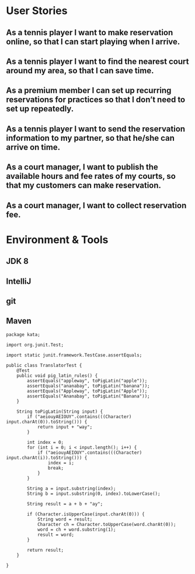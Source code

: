 # User Stories
## As a tennis player I want to make reservation online, so that I can start playing when I arrive.
## As a tennis player I want to find the nearest court around my area, so that I can save time.
## As a premium member I can set up recurring reservations for practices so that I don’t need to set up repeatedly.
## As a tennis player I want to send the reservation information to my partner, so that he/she can arrive on time.
## As a court manager, I want to publish the available hours and fee rates of my courts, so that my customers can make reservation.
## As a court manager, I want to collect reservation fee.

# Environment & Tools
## JDK 8
## IntelliJ
## git
## Maven

```
package kata;

import org.junit.Test;

import static junit.framework.TestCase.assertEquals;

public class TranslatorTest {
    @Test
    public void pig_latin_rules() {
        assertEquals("appleway", toPigLatin("apple"));
        assertEquals("ananabay", toPigLatin("banana"));
        assertEquals("Appleway", toPigLatin("Apple"));
        assertEquals("Ananabay", toPigLatin("Banana"));
    }

    String toPigLatin(String input) {
        if ("aeiouyAEIOUY".contains(((Character) input.charAt(0)).toString())) {
            return input + "way";
        }

        int index = 0;
        for (int i = 0; i < input.length(); i++) {
            if ("aeiouyAEIOUY".contains(((Character) input.charAt(i)).toString())) {
                index = i;
                break;
            }
        }

        String a = input.substring(index);
        String b = input.substring(0, index).toLowerCase();

        String result = a + b + "ay";

        if (Character.isUpperCase(input.charAt(0))) {
            String word = result;
            Character ch = Character.toUpperCase(word.charAt(0));
            word = ch + word.substring(1);
            result = word;
        }

        return result;
    }

}
```

